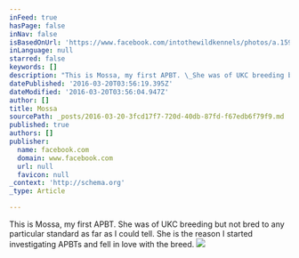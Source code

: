 ```yaml
---
inFeed: true
hasPage: false
inNav: false
isBasedOnUrl: 'https://www.facebook.com/intothewildkennels/photos/a.1596475420637563.1073741825.1596474197304352/1596475437304228/?type=3&theater'
inLanguage: null
starred: false
keywords: []
description: "This is Mossa, my first APBT. \_She was of UKC breeding but not bred to any particular standard as far as I could tell. \_She is the reason I started investigating APBTs and fell in love with the breed."
datePublished: '2016-03-20T03:56:19.395Z'
dateModified: '2016-03-20T03:56:04.947Z'
author: []
title: Mossa
sourcePath: _posts/2016-03-20-3fcd17f7-720d-40db-87fd-f67edb6f79f9.md
published: true
authors: []
publisher:
  name: facebook.com
  domain: www.facebook.com
  url: null
  favicon: null
_context: 'http://schema.org'
_type: Article

---
```

This is Mossa, my first APBT.  She was of UKC breeding but not bred to any particular standard as far as I could tell.  She is the reason I started investigating APBTs and fell in love with the breed.
![](https://scontent.flas1-1.fna.fbcdn.net/hphotos-xfa1/v/t1.0-9/1654331_1596475437304228_6076231446301276338_n.jpg?oh=dd07ce97678fa9851db3311f1d9772fe&oe=574F4205)